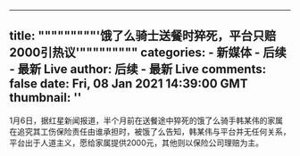 
---
title: """""""""'饿了么骑士送餐时猝死，平台只赔2000引热议'"""""""""
categories: 
    - 新媒体
    - 后续 - 最新 Live
author: 后续 - 最新 Live
comments: false
date: Fri, 08 Jan 2021 14:39:00 GMT
thumbnail: ''
---

<div>   
1月6日，据红星新闻报道，半个月前在送餐途中猝死的饿了么骑手韩某伟的家属在追究其工伤保险责任由谁承担时，被饿了么告知，韩某伟与平台并无任何关系，平台出于人道主义，愿给家属提供2000元，其他则以保险公司理赔为主。  
</div>
            